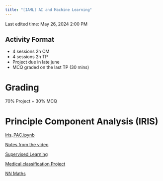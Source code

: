 ```yaml
---
title: "[IAML] AI and Machine Learning"
---
```

Last edited time: May 26, 2024 2:00 PM

## Activity Format

- 4 sessions 2h CM
- 4 sessions 2h TP
- Project due in late june
- MCQ graded on the last TP (30 mins)

# Grading

70% Project + 30% MCQ

# Principle Component Analysis (IRIS)

[Iris_PAC.ipynb](%5BIAML%5D%20AI%20and%20Machine%20Learning/Iris_PAC.ipynb)

[Notes from the video](%5BIAML%5D%20AI%20and%20Machine%20Learning/Notes%20from%20the%20video.md)

[Supervised Learning](%5BIAML%5D%20AI%20and%20Machine%20Learning/Supervised%20Learning.md)

[Medical classification Project](%5BIAML%5D%20AI%20and%20Machine%20Learning/Medical%20classification%20Project.md)

[NN Maths](%5BIAML%5D%20AI%20and%20Machine%20Learning/NN%20Maths.md)
